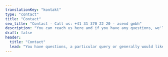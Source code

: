 ```yaml
---
translationKey: "kontakt"
type: "contact"
title: "Contact"
seo_title: "Contact - Call us: +41 31 370 22 20 - acend gmbh"
description: "You can reach us here and if you have any questions, we'll be happy to have a coffee or beer with you."
draft: false
header:
  title: "Contact"
  lead: "You have questions, a particular query or generally would like to get in touch? We look forward to your message."
---
```

